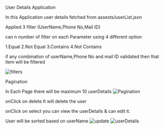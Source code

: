 
User Details Application

In this Application user details fetched from assests/userList.json 

Applied 3 filter (UserName,Phone No,Mail ID)

can n number of filter on each Parameter using 4 different option 

1.Equal
2.Not Equal
3.Contains
4.Not Contains

if any combination of userName,Phone No and mail ID validated then that item will be filtered

![filters](https://github.com/Keshavaraman/Pagination_Filter/assets/68888205/674c7078-a9fe-4de3-8e24-ce8116759d03)



Pagination 

In Each Page there will be maximum 10 userDetails
![Pagination](https://github.com/Keshavaraman/Pagination_Filter/assets/68888205/32971b46-4a4a-42bf-aab2-141225128cd8)


onClick on delete It will delete the user

onClick on select you can view the userDetails & can edit it.

User will be sorted based on userName
![update](https://github.com/Keshavaraman/Pagination_Filter/assets/68888205/22fe416d-1682-4eff-baa3-af8d48d01339)
![userDetails](https://github.com/Keshavaraman/Pagination_Filter/assets/68888205/7ae01181-ba0e-4e51-98ba-3c97d055b7bf)

